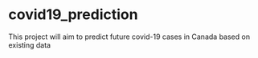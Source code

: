 # covid19_prediction

This project will aim to predict future covid-19 cases in Canada based on existing data
